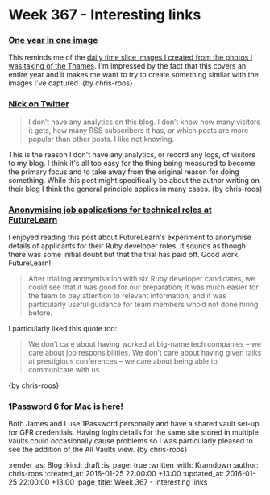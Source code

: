 Week 367 - Interesting links
============================

### [One year in one image](http://eirikso.com/2011/01/04/one-year-in-one-image/)

This reminds me of the [daily time slice images I created from the photos I was taking of the Thames][thames-timeslice-images]. I'm impressed by the fact that this covers an entire year and it makes me want to try to create something similar with the images I've captured. {by chris-roos}

[thames-timeslice-images]: http://chrisroos.co.uk/blog/2013-09-15-time-slice-images-of-the-thames


### [Nick on Twitter](http://inessential.com/2016/01/20/nick_on_twitter)

> I don’t have any analytics on this blog. I don’t know how many visitors it gets, how many RSS subscribers it has, or which posts are more popular than other posts. I like not knowing.

This is the reason I don't have any analytics, or record any logs, of visitors to my blog. I think it's all too easy for the thing being measured to become the primary focus and to take away from the original reason for doing something. While this post might specifically be about the author writing on their blog I think the general principle applies in many cases. {by chris-roos}


### [Anonymising job applications for technical roles at FutureLearn](https://about.futurelearn.com/blog/anonymising-job-applications-for-technical-roles-at-futurelearn/)

I enjoyed reading this post about FutureLearn's experiment to anonymise details of applicants for their Ruby developer roles. It sounds as though there was some initial doubt but that the trial has paid off. Good work, FutureLearn!

> After trialling anonymisation with six Ruby developer candidates, we could see that it was good for our preparation; it was much easier for the team to pay attention to relevant information, and it was particularly useful guidance for team members who’d not done hiring before.

I particularly liked this quote too:

> We don’t care about having worked at big-name tech companies – we care about job responsibilities. We don’t care about having given talks at prestigious conferences – we care about being able to communicate with us.

{by chris-roos}


### [1Password 6 for Mac is here!](https://blog.agilebits.com/2016/01/12/1password-6-for-mac-is-here/)

Both James and I use 1Password personally and have a shared vault set-up for GFR credentials. Having login details for the same site stored in multiple vaults could occasionally cause problems so I was particularly pleased to see the addition of the All Vaults view. {by chris-roos}


:render_as: Blog
:kind: draft
:is_page: true
:written_with: Kramdown
:author: chris-roos
:created_at: 2016-01-25 22:00:00 +13:00
:updated_at: 2016-01-25 22:00:00 +13:00
:page_title: Week 367 - Interesting links
